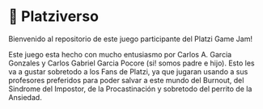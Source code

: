 # 💚 Platziverso
Bienvenido al repositorio de este juego participante del Platzi Game Jam!

Este juego esta hecho con mucho entusiasmo por Carlos A. Garcia Gonzales y Carlos Gabriel Garcia Pocore (si! somos padre e hijo). Esto les va a gustar sobretodo a los Fans de Platzi, ya que jugaran usando a sus profesores preferidos para poder salvar a este mundo del Burnout, del Sindrome del Impostor, de la Procastinación y sobretodo del perrito de la Ansiedad.